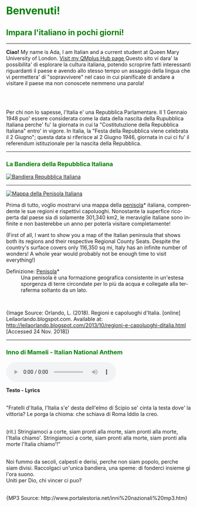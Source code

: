 <h1 style="color:green;"> Benvenuti! </h1>
<h2 style="color:green;"> Impara l'italiano in pochi giorni! </h2>

<hr>

<p> <strong>Ciao!</strong> My name is Ada, I am Italian and a current student at Queen Mary University of London. <a href="https://hub.qmplus.qmul.ac.uk"> Visit my QMplus Hub page </a> Questo sito vi dara' la possibilita' di esplorare la cultura italiana, potendo scroprire fatti interessanti riguardanti il paese e avendo allo stesso tempo un assaggio della lingua che vi permettera' di "sopravvivere" nel caso in cui pianificate di andare a visitare il paese ma non conoscete nemmeno una parola! </p> <br>

<br> Per chi non lo sapesse, l'Italia e' una Repubblica Parlamentare. Il 1 Gennaio 1948 puo' essere considerata come la data della nascita della Rupubblica Italiana perche' fu' la giornata in cui la "Costitutuzione della Repubblica Italiana" entro' in vigore. In Italia, la "Festa della Repubblica viene celebrata il 2 Giugno"; questa data si riferisce al 2 Giugno 1946, giornata in cui ci fu' il referendum istituzionale per la nascita della Repubblica.

<hr>

<h3 style="color:green;"> La Bandiera della Repubblica Italiana </h3>

<p>
   <a href="https://upload.wikimedia.org/wikipedia/commons/thumb/0/03/Flag_of_Italy.svg/2000px-Flag_of_Italy.svg.png" 
 title="Bandiera Repubblica Italiana">
     
 <img class="imgLeft"
 src="https://upload.wikimedia.org/wikipedia/commons/thumb/0/03/Flag_of_Italy.svg/2000px-Flag_of_Italy.svg.png" alt="Bandiera Repubblica Italiana">
 
 </a>
 
<p style="clear:both;"> </p>


<hr>

<p>
   <a href="http://4.bp.blogspot.com/--eWVFHpbX3Y/UlRtTnyZicI/AAAAAAAAA-s/kNksjAQY8zc/s1600/Italia+politica.jpg" 
 title="Mappa dell'Italia">
     
 <img class="imgLeft"
 src="http://4.bp.blogspot.com/--eWVFHpbX3Y/UlRtTnyZicI/AAAAAAAAA-s/kNksjAQY8zc/s1600/Italia+politica.jpg" alt="Mappa della Penisola Italiana">
 
 </a>

<p lang="it"> Prima di tutto, voglio mostrarvi una mappa della <u>penisola</u>* italiana, comprendente le sue regioni e rispettivi capoluoghi. Nonostante la superfice ricoperta dal paese sia  di solamente 301,340 km2, le meraviglie italiane sono infinite e non basterebbe un anno per poterla visitare completamente! </p>

<p lang="en"> (First of all, I want to show you a map of the Italian peninsula that shows both its regions and their respective Regional County Seats. Despite the country's surface covers only 116,350 sq mi, Italy has an infinite number of wonders! A whole year would probably not be enough time to visit everything!) </p>

<dl>
  <dt>Definizione: <u>Penisola</u>*</dt>
  <dd lang="it">Una penisola è una formazione geografica consistente in un'estesa sporgenza di terre circondate per lo più da acqua e collegate alla terraferma soltanto da un lato.</dd>
</dl>


<p style="clear:both;"> </p>


<br> <p> {Image Source: Orlando, L. (2018). Regioni e capoluoghi d'Italia. [online] Leilaorlando.blogspot.com. Available at: http://leilaorlando.blogspot.com/2013/10/regioni-e-capoluoghi-ditalia.html [Accessed 24 Nov. 2018]} </p>


<hr>


<h3 style="color:green;"> Inno di Mameli - Italian National Anthem </h3>

<audio controls>
 
  <source src="http://www.portalestoria.net/INNI%20MP3/Inno%20Nazionale%20Italia.mp3" type="audio/mpeg">
Your browser does not support the audio element.
</audio>

<p> <strong>  Testo - Lyrics </strong> <br>

<br>"Fratelli d'Italia, l'Italia s'e' desta
dell'elmo di Scipio se' cinta la testa
dove' la vittoria? Le porga la chioma:
che schiava di Roma Iddio la creo. <br>

<br>(rit.)
Stringiamoci a corte, siam pronti alla morte,
siam pronti alla morte, l'Italia chiamo'.
Stringiamoci a corte, siam pronti alla morte,
siam pronti alla morte l'Italia chiamo'!" <br>

<br>Noi fummo da secoli, calpesti e derisi,
perche non siam popolo, perche siam divisi.
Raccolgaci un'unica bandiera, una speme:
di fonderci insieme gi l'ora suono. <br>
Uniti per Dio, chi vincer ci puo?<br>


</p>


<p> <br> {MP3 Source: http://www.portalestoria.net/inni%20nazionali%20mp3.htm} </p>






